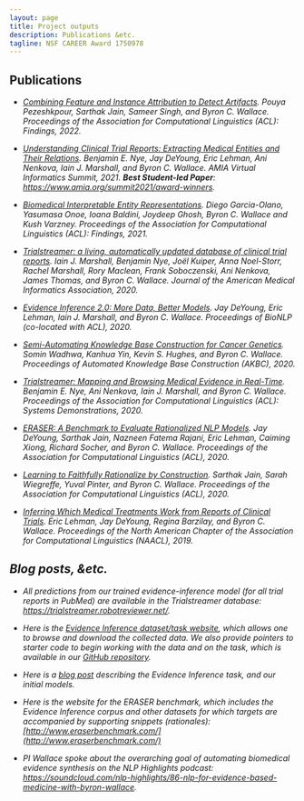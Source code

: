 ```yaml
---
layout: page
title: Project outputs
description: Publications &etc.
tagline: NSF CAREER Award 1750978
---
```


## Publications

* <i>[Combining Feature and Instance Attribution to Detect Artifacts](https://arxiv.org/abs/2107.00323). Pouya Pezeshkpour, Sarthak Jain, Sameer Singh, and Byron C. Wallace. Proceedings of the Association for Computational Linguistics (ACL): Findings, 2022. 
  
* <i>[Understanding Clinical Trial Reports: Extracting Medical Entities and Their Relations](https://arxiv.org/abs/2010.03550). Benjamin E. Nye, Jay DeYoung, Eric Lehman, Ani Nenkova, Iain J. Marshall, and Byron C. Wallace. AMIA Virtual Informatics Summit, 2021. <b>Best Student-led Paper</b>: <a href="https://www.amia.org/summit2021/award-winners">https://www.amia.org/summit2021/award-winners</a>.

* <i>[Biomedical Interpretable Entity Representations](https://arxiv.org/abs/2106.09502)</i>. Diego Garcia-Olano, Yasumasa Onoe, Ioana Baldini, Joydeep Ghosh, Byron C. Wallace and Kush Varzney. Proceedings of the Association for Computational Linguistics (ACL): Findings, 2021.

* <i>[Trialstreamer: a living, automatically updated database of clinical trial reports](https://www.ncbi.nlm.nih.gov/pmc/articles/PMC7727361/)</i>. Iain J. Marshall, Benjamin Nye, Joël Kuiper, Anna Noel-Storr, Rachel Marshall, Rory Maclean, Frank Soboczenski, Ani Nenkova, James Thomas, and Byron C. Wallace. Journal of the American Medical Informatics Association, 2020.

* <i>[Evidence Inference 2.0: More Data, Better Models](https://arxiv.org/abs/2005.04177)</i>. Jay DeYoung, Eric Lehman, Iain J. Marshall, and Byron C. Wallace. Proceedings of BioNLP (co-located with ACL), 2020. 

* <i>[Semi-Automating Knowledge Base Construction for Cancer Genetics](https://arxiv.org/abs/2005.08146)</i>. Somin Wadhwa, Kanhua Yin, Kevin S. Hughes, and Byron C. Wallace. Proceedings of Automated Knowledge Base Construction (AKBC), 2020.

* <i>[Trialstreamer: Mapping and Browsing Medical Evidence in Real-Time](https://arxiv.org/abs/2005.10865)</i>. Benjamin E. Nye, Ani Nenkova, Iain J. Marshall, and Byron C. Wallace. Proceedings of the Association for Computational Linguistics (ACL): Systems Demonstrations, 2020. 

* <i>[ERASER: A Benchmark to Evaluate Rationalized NLP Models](https://arxiv.org/abs/1911.03429)</i>. Jay DeYoung, Sarthak Jain, Nazneen Fatema Rajani, Eric Lehman, Caiming Xiong, Richard Socher, and Byron C. Wallace. Proceedings of the Association for Computational Linguistics (ACL), 2020. 

* <i>[Learning to Faithfully Rationalize by Construction](https://arxiv.org/abs/2005.00115)</i>. Sarthak Jain, Sarah Wiegreffe, Yuval Pinter, and Byron C. Wallace. Proceedings of the Association for Computational Linguistics (ACL), 2020. 

* <i>[Inferring Which Medical Treatments Work from Reports of Clinical Trials](https://arxiv.org/abs/1904.01606)</i>. Eric Lehman, Jay DeYoung, Regina Barzilay, and Byron C. Wallace. Proceedings of the North American Chapter of the Association for Computational Linguistics (NAACL), 2019. 

## Blog posts, &etc.

* All predictions from our trained evidence-inference model (for all trial reports in PubMed) are available in the Trialstreamer database: https://trialstreamer.robotreviewer.net/.

* Here is the [Evidence Inference dataset/task website](http://evidence-inference.ebm-nlp.com/), which allows one to browse and download the collected data. We also provide pointers to starter code to begin working with the data and on the task, which is available in our [GitHub repository](https://github.com/jayded/evidence-inference).

* Here is a [blog post](http://evidence-inference.ebm-nlp.com/blog/) describing the Evidence Inference task, and our initial models.

* Here is the website for the ERASER benchmark, which includes the Evidence Inference corpus and other datasets for which targets are accompanied by supporting snippets (rationales): [http://www.eraserbenchmark.com/](http://www.eraserbenchmark.com/)

* PI Wallace spoke about the overarching goal of automating biomedical evidence synthesis on the NLP Highlights podcast: https://soundcloud.com/nlp-highlights/86-nlp-for-evidence-based-medicine-with-byron-wallace.
